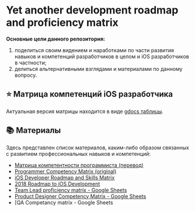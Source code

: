 # Yet another development roadmap and proficiency matrix

**Основные цели данного репозитория:**

1. поделиться своим видением и наработками по части развития навыков и компетенций разработчиков в целом и iOS разработчиков в частности;
2. делиться альтернативными взглядами и материалами по данному вопросу.

## ⭐️ Матрица компетенций iOS разработчика

Актуальная версия матрицы находится в виде [gdocs таблицы](https://docs.google.com/spreadsheets/d/1XDKe1eYXSIeMDZPabQCkq2icbFG0vipcjcIA5vmpEnc/edit?usp=sharing). 

## 📚 Материалы

Здесь представлен список материалов, каким-либо образом связанных с развитием профессиональных навыков и компетенций:

- [Матрица компетентности программиста (перевод)](https://github.com/omreps/programmer-competency-matrix)
- [Programmer Competency Matrix (original)](http://sijinjoseph.com/programmer-competency-matrix/)
- [iOS Developer Roadmap and Skills Matrix](https://github.com/BohdanOrlov/iOS-Developer-Roadmap)
- [2018 Roadmap to iOS Development](https://www.reddit.com/r/iOSProgramming/comments/82w6qa/2018_roadmap_to_ios_development/)
- [Team Lead proficiency matrix - Google Sheets](https://docs.google.com/spreadsheets/d/1HFOJRbCVuoqDx_PSKam3xdFV3vKd-XCj5f2ZudWIcNc/edit#gid=0)
- [Product Designer Competency Matrix - Google Sheets](https://docs.google.com/spreadsheets/d/1pm5NLpKmiSmYI3G65GJ8QwO6PgShHyrfWvUbJT5Dmlg/edit#gid=0)
- [QA Competancy matrix - Google Sheets
